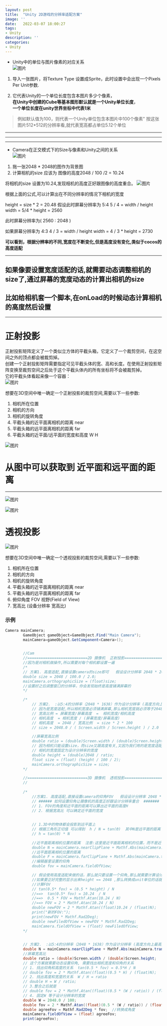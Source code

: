 ```yaml
---
layout: post
title:  "Unity 2D游戏的分辨率适配方案"
image: ''
date:   2022-03-07 18:00:27
tags:
- Unity
description: ''
categories: 
- Unity
---
```


* Unity中的单位与图片像素的对应关系  
![图片](..\assets\img\opengl\unity_duiying.png)  


1. 导入一张图片，将Texture Type 设置成Sprite，此时设置中会出现一个Pixels Per Unit参数.

2. 它代表Unity的一个单位长度包含本图片多少个像素，  
  **在Unity中创建的Cube等基本图形默认就是一个Unity单位长度**，  
  **一个单位长度在unity世界坐标中代表1米**

>例如默认值为100，则代表一个Unity单位包含本图片中100个像素"
按这张图片512*512的分辨率看,就代表宽高都占单位5.12个单位

***
***
***

* Camera在正交模式下的Size与像素和Unity之间的关系   
![图片](..\assets\img\opengl\20190307205035920.png)  

1. 拖一张2048 * 2048的图作为背景图
2. 计算相机的size 应该为 图像的高度2048 / 100 /2 = 10.24

将相机的size 设置为10.24,发现相机的高度正好跟图像的高度重合。
![图片](..\assets\img\opengl\QQ图片20220308151904.png)    



根据上面的公式,可以计算出在不同分辨率的情况下相机的宽度

height = size * 2 = 20.48
假设此时屏幕分辨率为 5:4
5 / 4 = width / height
width = 5/4 * height = 2560

此时屏幕分辨率为( 2560 : 2048 )

如果屏幕分辨率为 4:3
4 / 3 = width / height
width = 4 / 3 * height = 2730

__可以看到，根据分辨率的不同,宽度在不断变化,但是高度没有变化,类似于cocos的高度适配__

***
## 如果像要设置宽度适配的话,就需要动态调整相机的size了,通过屏幕的宽度动态的计算出相机的size
## 比如给相机套一个脚本,在onLoad的时候动态计算相机的高度然后设置
***


# 正射投影
正射投影矩阵定义了一个类似立方体的平截头箱，它定义了一个裁剪空间，在这空间之外的顶点都会被裁剪掉。  
创建一个正射投影矩阵需要指定可见平截头体的宽、高和长度。在使用正射投影矩阵变换至裁剪空间之后处于这个平截头体内的所有坐标将不会被裁剪掉。  
它的平截头体看起来像一个容器：  
![图片](..\assets\img\opengl\orthographic_frustum.png)   

想要在3D空间中唯一确定一个正射投影的裁剪空间,需要以下一些参数:  
1. 相机所在位置
2. 相机的方向
3. 相机的旋转角度
3. 平截头箱的近平面离相机的距离  near
4. 平截头箱的远平面离相机的距离  far
5. 平截头箱的近平面/远平面的宽度和高度  W  H

![图片](..\assets\img\opengl\QQ图片20220308095628.png)  

# 从图中可以获取到 近平面和远平面的距离
***
![图片](..\assets\img\opengl\QQ图片20220308141429.png)  

 
![图片](..\assets\img\opengl\QQ图片20220310135554.png)  



# 透视投影

![图片](..\assets\img\opengl\perspective_frustum.png)  

想要在3D空间中唯一确定一个透视投影的裁剪空间,需要以下一些参数:  
1. 相机所在位置
2. 相机的方向
3. 相机的旋转角度
3. 平截头箱的近平面离相机的距离  near
4. 平截头箱的远平面离相机的距离  far
5. 俯仰角度 FOV 视野(Field of View)
6. 宽高比  (设备分辨率 宽高比) 



### 示例
```c#
Camera mainCamera;
        GameObject gameObject=GameObject.Find("Main Camera");
        mainCamera=gameObject.GetComponent<Camera>();
  

        //Cam
        //===========================2D 摄像机  正射投影==============================
        //因为是对相机做操作,所以需要对每个相机都设置一遍
        /*
        // 方案1. 高度适配,直接设置camera的size即可   假设设计分辨率 2048 * 2048
        double size = 2048 / 100.0 / 2.0;
        mainCamera.orthographicSize = (float)size;
        //设置好之后调整窗口的分辨率，你会发现始终是高度铺满屏幕的
        */

        /*
            // 方案2.  :以5:4的分辨率（2048 * 1638）作为设计分辨率 (高度方向上最高支持到2048),然后辅助以宽度适配
            // 因为是宽度适配,所以相机宽度必须铺满屏幕,那么相机宽度就必须等于2048
            // 宽高比例 = 屏幕宽度/屏幕高度  =  相机宽度/相机高度
            // 相机高度  = 相机宽度 / (屏幕宽度/屏幕高度)
            // 相机高度  = 2048 / 宽高比例  = size * 2 * 100
            // size = 2048.0 / ( Screen.width / Screen.height ) / 2.0  / 100.0

            //屏幕宽高比例
            double ratio = (double)Screen.width / (double)Screen.height;
            // 因为相机只能设置size，而size又跟高度有关,又因为我们用的是宽度适配的策略,所以必须用宽度求出高度，进而得到size
            // 相机的宽度固定为设计分辨率的宽度
            double height = (double)2048 / ratio;
            float size = (float) (height / 100 / 2);
            mainCamera.orthographicSize = size;
        */

        //===========================3D 摄像机  透视投影==============================
        //
 
        /*
            //方案1. 高度适配,直接设置camera的仰角FOV   假设设计分辨率 2048 * 2048
            // ###### 如何设置仰角让摄像机的高度正好跟设计分辨率重合  #######
            // 1. FOV的角度和近平面的距离可以算出近平面的高度H
            // 2. 根据宽高比 可以确定近平面的宽度
        
        
            // 1.3D中的物体都会投影到远平面上
            // 根据三角形正切值 可以得到  h / N = tan(Θ)  其中N是远平面的距离  h 是近平面的高度的一半  Θ 是1/2的俯仰角FOV   H是近平面的高度
            // h = tan(Θ) * N

            //近平面距离相机位置的距离  注意:这里是近平面距离相机的位置，而不是近平面设置的值
            double N = mainCamera.nearClipPlane + Mathf.Abs(mainCamera.transform.position.z);  
            //远平面距离相机位置的距离
            double F = mainCamera.farClipPlane + Mathf.Abs(mainCamera.transform.position.z);  
            //编辑器里设置的仰角
            double fov = mainCamera.fieldOfView;

            // 假设使用高度适配来做的话，那么就只要设置一个仰角,那么就需要计算设计分辨率的高度应该设置哪个仰角。
            //如果要正好完整的显示出来height == 2048 ,那么转换成unit单位的话就是20.48 的话
            //计算FOV  
            // tan(0.5* fov) = (0.5 * height) / N  
            //==>  tan(0.5* fov) = 10.24  / N
            //==>  0.5 * FOV = Mathf.Atan(10.24 / N)  
            //==> FOV = 2 * Mathf.Atan(10.24 / N)
            double newFOV = 2 * Mathf.Atan((float)10.24 / (float)N);
            print("新的FOV:");
            print(newFOV * Mathf.Rad2Deg);
            double newFiledOfView = newFOV * Mathf.Rad2Deg;
            mainCamera.fieldOfView = (float) newFiledOfView;
        */

        
        // 方案2.  :以5:4的分辨率（2048 * 1638）作为设计分辨率 (高度方向上最高支持到2048),然后辅助以宽度适配
        double N = mainCamera.nearClipPlane + Mathf.Abs(mainCamera.transform.position.z);  
        //屏幕宽高比
        double ratio = (double)Screen.width / (double)Screen.height;
        // 这个方案就需要动态设置仰角, 需要找出相机宽度和仰角的关系
        // 1. 找出仰角和高度的关系  tan(0.5 * fov) = 0.5*H / N
        // double fov = 2 * Mathf.Atan((float)(0.5 * H) / (float)N);
        // 2. 找出高度和宽度的关系  W / H = ratio
        // double H = W / ratio;
        // 3.整合之后就是
        // double fov = 2 * Mathf.Atan((float)(0.5 * (W / ratio)) / (float)N);
        // 4. 固定W 等于设计分辨率的宽度
        double W = 2048.0 / 100;
        double fov = 2 * Mathf.Atan((float)(0.5 * (W / ratio)) / (float)N);
        double agreeFov = Mathf.Rad2Deg * fov;  //转换成角度
        mainCamera.fieldOfView = (float) agreeFov;
        print(agreeFov);
```











